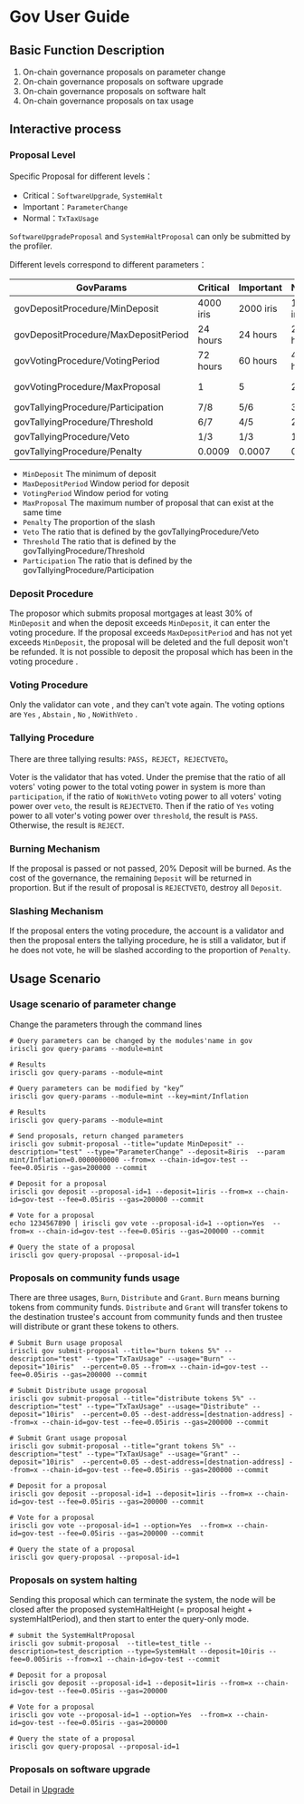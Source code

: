 # Gov User Guide

## Basic Function Description

1. On-chain governance proposals on parameter change
2. On-chain governance proposals on software upgrade 
3. On-chain governance proposals on software halt
4. On-chain governance proposals on tax usage

## Interactive process

### Proposal Level

Specific Proposal for different levels：
- Critical：`SoftwareUpgrade`, `SystemHalt`
- Important：`ParameterChange`
- Normal：`TxTaxUsage`

`SoftwareUpgradeProposal` and `SystemHaltProposal` can only be submitted by the profiler.

Different levels correspond to different parameters：

| GovParams | Critical | Important | Normal |Range|
| ------ | ------ | ------ | ------|------| 
| govDepositProcedure/MinDeposit | 4000 iris | 2000 iris | 1000 iris |[10iris,10000iris]|
| govDepositProcedure/MaxDepositPeriod | 24 hours | 24 hours | 24 hours |[20s,3d]|
| govVotingProcedure/VotingPeriod | 72 hours | 60 hours | 48 hours |[20s,3d]|
| govVotingProcedure/MaxProposal | 1 | 5 | 2 |Critial==1, other(1,)|
| govTallyingProcedure/Participation | 7/8 | 5/6 | 3/4 |(0,1)|
| govTallyingProcedure/Threshold | 6/7 | 4/5 | 2/3 |(0,1)|
| govTallyingProcedure/Veto | 1/3 | 1/3 | 1/3 |(0,1)|
| govTallyingProcedure/Penalty | 0.0009 | 0.0007 | 0.0005 |(0,1)|


* `MinDeposit`  The minimum of  deposit
* `MaxDepositPeriod`  Window period for deposit
* `VotingPeriod` Window period for voting
* `MaxProposal` The maximum number of proposal that can exist at the same time
* `Penalty`   The proportion of the slash
* `Veto`  The ratio that is defined by the govTallyingProcedure/Veto
* `Threshold` The ratio that is defined by the govTallyingProcedure/Threshold
* `Participation` The ratio that is defined by the govTallyingProcedure/Participation

### Deposit Procedure

The proposor which submits proposal mortgages at least 30% of `MinDeposit`  and when the deposit exceeds `MinDeposit`, it can enter the voting procedure. If the proposal exceeds `MaxDepositPeriod` and has not yet exceeds `MinDeposit`, the proposal will be deleted and the full deposit won't be refunded. It is not possible to deposit the proposal which has been in  the voting procedure .

### Voting Procedure
Only the validator can vote , and they can't vote again. The voting options are `Yes` , `Abstain` , `No` , `NoWithVeto` .

### Tallying Procedure

There are three tallying results: `PASS`，`REJECT`，`REJECTVETO`。

 Voter is the validator that has voted. Under the premise that the ratio of all voters' voting power to the total voting power in system is more than `participation`, if the ratio of `NoWithVeto` voting power  to all voters' voting power over `veto`, the result is `REJECTVETO`. Then if the ratio of `Yes` voting power  to all voter's voting power  over `threshold`, the result is `PASS`. Otherwise, the result is `REJECT`. 

### Burning Mechanism

If the proposal is passed or not passed, 20% Deposit will be burned. As the cost of the governance, the remaining `Deposit` will be returned in proportion. But if the result of proposal is `REJECTVETO`, destroy all `Deposit`.

### Slashing Mechanism

If the proposal enters the voting procedure, the account is a validator and then the proposal enters the tallying procedure, he is still a validator, but if he does not vote, he will be slashed according to the proportion of `Penalty`.

## Usage Scenario

### Usage scenario of parameter change

Change the parameters through the command lines

```
# Query parameters can be changed by the modules'name in gov 
iriscli gov query-params --module=mint

# Results
iriscli gov query-params --module=mint

# Query parameters can be modified by "key”
iriscli gov query-params --module=mint --key=mint/Inflation

# Results
iriscli gov query-params --module=mint

# Send proposals, return changed parameters
iriscli gov submit-proposal --title="update MinDeposit" --description="test" --type="ParameterChange" --deposit=8iris  --param mint/Inflation=0.0000000000 --from=x --chain-id=gov-test --fee=0.05iris --gas=200000 --commit

# Deposit for a proposal
iriscli gov deposit --proposal-id=1 --deposit=1iris --from=x --chain-id=gov-test --fee=0.05iris --gas=200000 --commit

# Vote for a proposal 
echo 1234567890 | iriscli gov vote --proposal-id=1 --option=Yes  --from=x --chain-id=gov-test --fee=0.05iris --gas=200000 --commit

# Query the state of a proposal
iriscli gov query-proposal --proposal-id=1 

```

### Proposals on community funds usage
There are three usages, `Burn`, `Distribute` and `Grant`. `Burn` means burning tokens from community funds. `Distribute` and `Grant` will transfer tokens to the destination trustee's account from community funds and then trustee will distribute or grant these tokens to others.
```shell
# Submit Burn usage proposal
iriscli gov submit-proposal --title="burn tokens 5%" --description="test" --type="TxTaxUsage" --usage="Burn" --deposit="10iris"  --percent=0.05 --from=x --chain-id=gov-test --fee=0.05iris --gas=200000 --commit

# Submit Distribute usage proposal
iriscli gov submit-proposal --title="distribute tokens 5%" --description="test" --type="TxTaxUsage" --usage="Distribute" --deposit="10iris"  --percent=0.05 --dest-address=[destnation-address] --from=x --chain-id=gov-test --fee=0.05iris --gas=200000 --commit

# Submit Grant usage proposal
iriscli gov submit-proposal --title="grant tokens 5%" --description="test" --type="TxTaxUsage" --usage="Grant" --deposit="10iris"  --percent=0.05 --dest-address=[destnation-address] --from=x --chain-id=gov-test --fee=0.05iris --gas=200000 --commit

# Deposit for a proposal
iriscli gov deposit --proposal-id=1 --deposit=1iris --from=x --chain-id=gov-test --fee=0.05iris --gas=200000 --commit

# Vote for a proposal
iriscli gov vote --proposal-id=1 --option=Yes  --from=x --chain-id=gov-test --fee=0.05iris --gas=200000 --commit

# Query the state of a proposal
iriscli gov query-proposal --proposal-id=1
```

### Proposals on system halting

Sending this proposal which can terminate the system, the node will be closed after the proposed systemHaltHeight (= proposal height + systemHaltPeriod), and then start to enter the query-only mode.

```
# submit the SystemHaltProposal
iriscli gov submit-proposal  --title=test_title --description=test_description --type=SystemHalt --deposit=10iris --fee=0.005iris --from=x1 --chain-id=gov-test --commit

# Deposit for a proposal
iriscli gov deposit --proposal-id=1 --deposit=1iris --from=x --chain-id=gov-test --fee=0.05iris --gas=200000

# Vote for a proposal
iriscli gov vote --proposal-id=1 --option=Yes  --from=x --chain-id=gov-test --fee=0.05iris --gas=200000

# Query the state of a proposal
iriscli gov query-proposal --proposal-id=1 
```

### Proposals on software upgrade

Detail in [Upgrade](upgrade.md)

